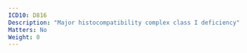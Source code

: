 ```yaml
---
ICD10: D816
Description: "Major histocompatibility complex class I deficiency"
Matters: No
Weight: 0
---
```

